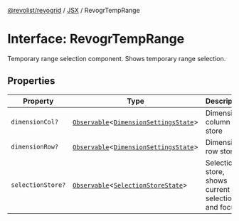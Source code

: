 [@revolist/revogrid](README.md) / [JSX](Namespace.JSX.md) / RevogrTempRange

# Interface: RevogrTempRange

Temporary range selection component. Shows temporary range selection.

## Properties

| Property | Type | Description | Defined in |
| ------ | ------ | ------ | ------ |
| `dimensionCol?` | [`Observable`](TypeAlias.Observable.md)\<[`DimensionSettingsState`](Interface.DimensionSettingsState.md)\> | Dimension column store | [src/components.d.ts:2078](https://github.com/revolist/revogrid/blob/0c3bb4ec80c81d5563060679540746537ed4be52/src/components.d.ts#L2078) |
| `dimensionRow?` | [`Observable`](TypeAlias.Observable.md)\<[`DimensionSettingsState`](Interface.DimensionSettingsState.md)\> | Dimension row store | [src/components.d.ts:2082](https://github.com/revolist/revogrid/blob/0c3bb4ec80c81d5563060679540746537ed4be52/src/components.d.ts#L2082) |
| `selectionStore?` | [`Observable`](TypeAlias.Observable.md)\<[`SelectionStoreState`](TypeAlias.SelectionStoreState.md)\> | Selection store, shows current selection and focus | [src/components.d.ts:2086](https://github.com/revolist/revogrid/blob/0c3bb4ec80c81d5563060679540746537ed4be52/src/components.d.ts#L2086) |
